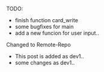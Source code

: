 TODO:
- finish function card_write
- some bugfixes for main
- add a new funcion for user input..

Changed to Remote-Repo

- This post is added as dev1..
- some changes as dev1..

